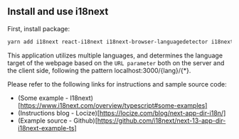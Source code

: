 ## Install and use i18next
First, install package:

```bash
yarn add i18next react-i18next i18next-browser-languagedetector i18next-resources-to-backend
```

This application utilizes multiple languages, and determines the language target of the webpage based on the `URL parameter` both on the server and the client side, following the pattern localhost:3000/{lang}/{*}.

Please refer to the following links for instructions and sample source code:
- (Some example - I18next)[https://www.i18next.com/overview/typescript#some-examples]
- (Instructions blog - Locize)[https://locize.com/blog/next-app-dir-i18n/]
- (Example source - Github)[https://github.com/i18next/next-13-app-dir-i18next-example-ts]